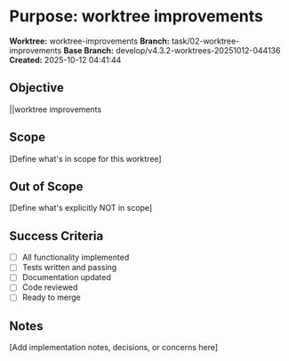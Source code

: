 # Purpose: worktree improvements

**Worktree:** worktree-improvements
**Branch:** task/02-worktree-improvements
**Base Branch:** develop/v4.3.2-worktrees-20251012-044136
**Created:** 2025-10-12 04:41:44

## Objective

||worktree improvements

## Scope

[Define what's in scope for this worktree]

## Out of Scope

[Define what's explicitly NOT in scope]

## Success Criteria

- [ ] All functionality implemented
- [ ] Tests written and passing
- [ ] Documentation updated
- [ ] Code reviewed
- [ ] Ready to merge

## Notes

[Add implementation notes, decisions, or concerns here]
